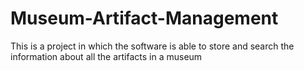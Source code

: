 # Museum-Artifact-Management
This is a project in which the software is able to store and search the information about all the artifacts in a museum 
